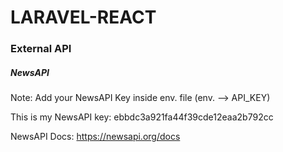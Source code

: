# LARAVEL-REACT

### External API
##### NewsAPI
Note: Add your NewsAPI Key inside env. file (env. --> API_KEY)

This is my NewsAPI key: ebbdc3a921fa44f39cde12eaa2b792cc

NewsAPI Docs: https://newsapi.org/docs  